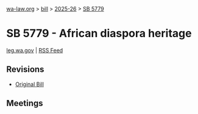 [wa-law.org](/) > [bill](/bill/) > [2025-26](/bill/2025-26/) > [SB 5779](/bill/2025-26/sb/5779/)

# SB 5779 - African diaspora heritage
[leg.wa.gov](https://app.leg.wa.gov/billsummary?BillNumber=5779&Year=2025&Initiative=false) | [RSS Feed](./rss.xml)

## Revisions
* [Original Bill](1/)

## Meetings